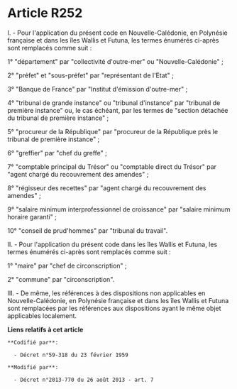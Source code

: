 # Article R252

I. - Pour l'application du présent code en Nouvelle-Calédonie, en Polynésie française et dans les îles Wallis et Futuna, les
termes énumérés ci-après sont remplacés comme suit :

1° "département" par "collectivité d'outre-mer" ou "Nouvelle-Calédonie" ;

2° "préfet" et "sous-préfet" par "représentant de l'Etat" ;

3° "Banque de France" par "Institut d'émission d'outre-mer" ;

4° "tribunal de grande instance" ou "tribunal d'instance" par "tribunal de première instance" ou, le cas échéant, par les
termes de "section détachée du tribunal de première instance" ;

5° "procureur de la République" par "procureur de la République près le tribunal de première instance" ;

6° "greffier" par "chef du greffe" ;

7° "comptable principal du Trésor" ou "comptable direct du Trésor" par "agent chargé du recouvrement des amendes" ;

8° "régisseur des recettes" par "agent chargé du recouvrement des amendes" ;

9° "salaire minimum interprofessionnel de croissance" par "salaire minimum horaire garanti" ;

10° "conseil de prud'hommes" par "tribunal du travail". 

II. - Pour l'application du présent code dans les îles Wallis et Futuna, les termes énumérés ci-après sont remplacés comme
suit :

1° "maire" par "chef de circonscription" ;

2° "commune" par "circonscription".

III. - De même, les références à des dispositions non applicables en Nouvelle-Calédonie, en Polynésie française et dans les
îles Wallis et Futuna sont remplacées par les références aux dispositions ayant le même objet applicables localement.

**Liens relatifs à cet article**

	**Codifié par**:

	  - Décret n°59-318 du 23 février 1959

	**Modifié par**:

	  - Décret n°2013-770 du 26 août 2013 - art. 7
